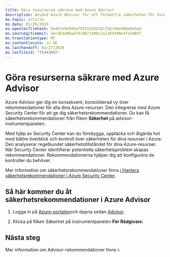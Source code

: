 ```yaml
---
title: Göra resurserna säkrare med Azure Advisor
description: Använd Azure Advisor för att förbättra säkerheten för dina Azure-distributioner.
ms.topic: article
ms.date: 01/29/2019
ms.openlocfilehash: 5a4b7e9a9d9a7919155db361fd2c96ed98e6e5a4
ms.sourcegitcommit: 2ec4b3d0bad7dc0071400c2a2264399e4fe34897
ms.translationtype: MT
ms.contentlocale: sv-SE
ms.lasthandoff: 03/27/2020
ms.locfileid: "75443045"
---
```

# <a name="make-resources-more-secure-with-azure-advisor"></a>Göra resurserna säkrare med Azure Advisor

Azure Advisor ger dig en konsekvent, konsoliderad vy över rekommendationer för alla dina Azure-resurser. Den integreras med Azure Security Center för att ge dig säkerhetsrekommendationer. Du kan få säkerhetsrekommendationer från fliken **Säkerhet** på advisor-instrumentpanelen.

Med hjälp av Security Center kan du förebygga, upptäcka och åtgärda hot med bättre överblick och kontroll över säkerheten för dina resurser i Azure. Den analyserar regelbundet säkerhetstillståndet för dina Azure-resurser. När Security Center identifierar potentiella säkerhetsproblem skapas rekommendationer. Rekommendationerna hjälper dig att konfigurera de kontroller du behöver. 

Mer information om säkerhetsrekommendationer finns [i Hantera säkerhetsrekommendationer i Azure Security Center](https://azure.microsoft.com/documentation/articles/security-center-recommendations/).

## <a name="how-to-access-security-recommendations-in-azure-advisor"></a>Så här kommer du åt säkerhetsrekommendationer i Azure Advisor

1. Logga in på [Azure-portalen](https://portal.azure.com)och öppna sedan [Advisor](https://aka.ms/azureadvisordashboard).

2.  Klicka på fliken Säkerhet på instrumentpanelen **För Rådgivare.**

## <a name="next-steps"></a>Nästa steg

Mer information om Advisor-rekommendationer finns i:

 
